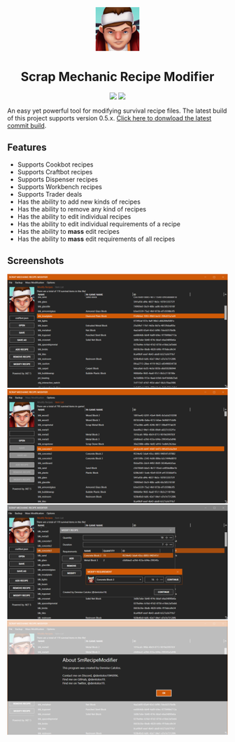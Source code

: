 <div align="center">

<img src="./.github/icon.png" width="100"/>

</div>

<h1 align="center">Scrap Mechanic Recipe Modifier</h1>

<div align="center">

[![](https://img.shields.io/badge/Powered%20By-.NET-blue?logo=microsoft&style=flat-square)](https://dotnet.microsoft.com)
[![](https://img.shields.io/badge/Made%20With-Visual%20Studio-blue?logo=visual-studio&style=flat-square)](https://visualstudio.microsoft.com)

</div>

An easy yet powerful tool for modifying survival recipe files. The latest build of this project supports version 0.5.x. [Click here to donwload the latest commit build](https://github.com/dentolos19/SmRecipeModifier/archive/refs/heads/build.zip).

## Features

* Supports Cookbot recipes
* Supports Craftbot recipes
* Supports Dispenser recipes
* Supports Workbench recipes
* Supports Trader deals
* Has the ability to add new kinds of recipes
* Has the ability to remove any kind of recipes
* Has the ability to edit individual recipes
* Has the ability to edit individual requirements of a recipe
* Has the ability to **mass** edit recipes
* Has the ability to **mass** edit requirements of all recipes

## Screenshots

![](./.github/screenshots/0.png)
![](./.github/screenshots/1.png)
![](./.github/screenshots/2.png)
![](./.github/screenshots/3.png)
